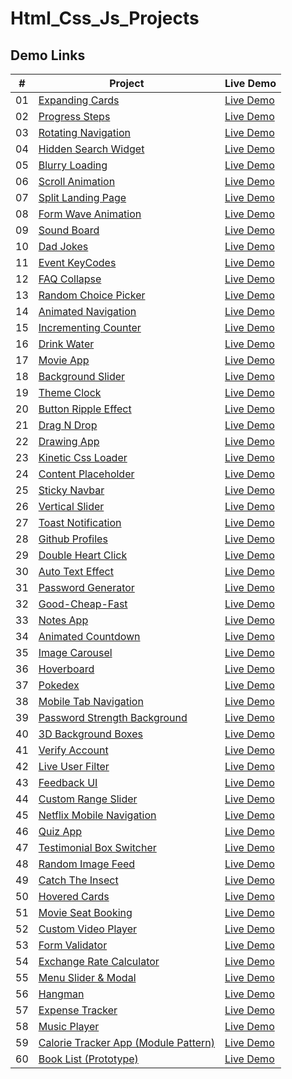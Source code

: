 # Html_Css_Js_Projects

## Demo Links

| #   | Project                                                                                                          | Live Demo                                                                                           |
| --- | ---------------------------------------------------------------------------------------------------------------- | --------------------------------------------------------------------------------------------------- |
| 01  | [Expanding Cards](https://github.com/ahmetsuhan/Html_Css_Js_Projects/tree/main/01-expanding-cards)           | [Live Demo](https://ahmetsuhan.github.io/Html_Css_Js_Projects/01-expanding-cards/index.html)      |
| 02  | [Progress Steps](https://github.com/ahmetsuhan/Html_Css_Js_Projects/tree/main/02-progress-steps)           | [Live Demo](https://ahmetsuhan.github.io/Html_Css_Js_Projects/02-progress-steps/index.html)      |
| 03  | [Rotating Navigation](https://github.com/ahmetsuhan/Html_Css_Js_Projects/tree/main/03-rotating-navigation)           | [Live Demo](https://ahmetsuhan.github.io/Html_Css_Js_Projects/03-rotating-navigation/index.html)      |
| 04  | [Hidden Search Widget](https://github.com/ahmetsuhan/Html_Css_Js_Projects/tree/main/04-hidden-search-widget)           | [Live Demo](https://ahmetsuhan.github.io/Html_Css_Js_Projects/04-hidden-search-widget/index.html)      |
| 05  | [Blurry Loading](https://github.com/ahmetsuhan/Html_Css_Js_Projects/tree/main/05-blurry-loading)           | [Live Demo](https://ahmetsuhan.github.io/Html_Css_Js_Projects/05-blurry-loading/index.html)      |
| 06  | [Scroll Animation](https://github.com/ahmetsuhan/Html_Css_Js_Projects/tree/main/06-scroll-animation)           | [Live Demo](https://ahmetsuhan.github.io/Html_Css_Js_Projects/06-scroll-animation/index.html)      |
| 07  | [Split Landing Page](https://github.com/ahmetsuhan/Html_Css_Js_Projects/tree/main/07-split-landing-page)           | [Live Demo](https://ahmetsuhan.github.io/Html_Css_Js_Projects/07-split-landing-page/index.html)      |
| 08  | [Form Wave Animation](https://github.com/ahmetsuhan/Html_Css_Js_Projects/tree/main/08-form-wave-animation)           | [Live Demo](https://ahmetsuhan.github.io/Html_Css_Js_Projects/08-form-wave-animation/index.html)      |
| 09  | [Sound Board](https://github.com/ahmetsuhan/Html_Css_Js_Projects/tree/main/09-sound-board)           | [Live Demo](https://ahmetsuhan.github.io/Html_Css_Js_Projects/09-sound-board/index.html)      |
| 10  | [Dad Jokes](https://github.com/ahmetsuhan/Html_Css_Js_Projects/tree/main/10-dad-jokes)           | [Live Demo](https://ahmetsuhan.github.io/Html_Css_Js_Projects/10-dad-jokes/index.html)      |
| 11  | [Event KeyCodes](https://github.com/ahmetsuhan/Html_Css_Js_Projects/tree/main/11-event-keyCodes)           | [Live Demo](https://ahmetsuhan.github.io/Html_Css_Js_Projects/11-event-keyCodes/index.html)      |
| 12  | [FAQ Collapse](https://github.com/ahmetsuhan/Html_Css_Js_Projects/tree/main/12-faq-collapse)           | [Live Demo](https://ahmetsuhan.github.io/Html_Css_Js_Projects/12-faq-collapse/index.html)      |
| 13  | [Random Choice Picker](https://github.com/ahmetsuhan/Html_Css_Js_Projects/tree/main/13-random-choice-picker)           | [Live Demo](https://ahmetsuhan.github.io/Html_Css_Js_Projects/13-random-choice-picker/index.html)      |
| 14  | [Animated Navigation](https://github.com/ahmetsuhan/Html_Css_Js_Projects/tree/main/14-animated-navigation)           | [Live Demo](https://ahmetsuhan.github.io/Html_Css_Js_Projects/14-animated-navigation/index.html)      |
| 15  | [Incrementing Counter](https://github.com/ahmetsuhan/Html_Css_Js_Projects/tree/main/15-incrementing-counter)           | [Live Demo](https://ahmetsuhan.github.io/Html_Css_Js_Projects/15-incrementing-counter/index.html)      |
| 16  | [Drink Water](https://github.com/ahmetsuhan/Html_Css_Js_Projects/tree/main/16-drink-water)           | [Live Demo](https://ahmetsuhan.github.io/Html_Css_Js_Projects/16-drink-water/index.html)      |
| 17  | [Movie App](https://github.com/ahmetsuhan/Html_Css_Js_Projects/tree/main/17-movie-app)           | [Live Demo](https://ahmetsuhan.github.io/Html_Css_Js_Projects/17-movie-app/index.html)      |
| 18  | [Background Slider](https://github.com/ahmetsuhan/Html_Css_Js_Projects/tree/main/18-background-slider)           | [Live Demo](https://ahmetsuhan.github.io/Html_Css_Js_Projects/18-background-slider/index.html)      |
| 19  | [Theme Clock](https://github.com/ahmetsuhan/Html_Css_Js_Projects/tree/main/19-theme-clock)           | [Live Demo](https://ahmetsuhan.github.io/Html_Css_Js_Projects/19-theme-clock/index.html)      |
| 20  | [Button Ripple Effect](https://github.com/ahmetsuhan/Html_Css_Js_Projects/tree/main/20-button-ripple-effect)           | [Live Demo](https://ahmetsuhan.github.io/Html_Css_Js_Projects/20-button-ripple-effect/index.html)      |
| 21  | [Drag N Drop](https://github.com/ahmetsuhan/Html_Css_Js_Projects/tree/main/21-drag-n-drop)           | [Live Demo](https://ahmetsuhan.github.io/Html_Css_Js_Projects/21-drag-n-drop/index.html)      |
| 22  | [Drawing App](https://github.com/ahmetsuhan/Html_Css_Js_Projects/tree/main/22-drawing-app)           | [Live Demo](https://ahmetsuhan.github.io/Html_Css_Js_Projects/22-drawing-app/index.html)      |
| 23  | [Kinetic Css Loader](https://github.com/ahmetsuhan/Html_Css_Js_Projects/tree/main/23-kinetic-css-loader)           | [Live Demo](https://ahmetsuhan.github.io/Html_Css_Js_Projects/23-kinetic-css-loader/index.html)      |
| 24  | [Content Placeholder](https://github.com/ahmetsuhan/Html_Css_Js_Projects/tree/main/24-content-placeholder)           | [Live Demo](https://ahmetsuhan.github.io/Html_Css_Js_Projects/24-content-placeholder/index.html)      |
| 25  | [Sticky Navbar](https://github.com/ahmetsuhan/Html_Css_Js_Projects/tree/main/25-sticky-navbar)           | [Live Demo](https://ahmetsuhan.github.io/Html_Css_Js_Projects/25-sticky-navbar/index.html)      |
| 26  | [Vertical Slider](https://github.com/ahmetsuhan/Html_Css_Js_Projects/tree/main/26-double-vertical-slider)           | [Live Demo](https://ahmetsuhan.github.io/Html_Css_Js_Projects/26-double-vertical-slider/index.html)      |
| 27  | [Toast Notification](https://github.com/ahmetsuhan/Html_Css_Js_Projects/tree/main/27-toast-notification)           | [Live Demo](https://ahmetsuhan.github.io/Html_Css_Js_Projects/27-toast-notification/index.html)      |
| 28  | [Github Profiles](https://github.com/ahmetsuhan/Html_Css_Js_Projects/tree/main/28-github-profiles)           | [Live Demo](https://ahmetsuhan.github.io/Html_Css_Js_Projects/28-github-profiles/index.html)      |
| 29  | [Double Heart Click](https://github.com/ahmetsuhan/Html_Css_Js_Projects/tree/main/29-double-heart-click)           | [Live Demo](https://ahmetsuhan.github.io/Html_Css_Js_Projects/29-double-heart-click/index.html)      |
| 30  | [Auto Text Effect](https://github.com/ahmetsuhan/Html_Css_Js_Projects/tree/main/30-auto-text-effect)           | [Live Demo](https://ahmetsuhan.github.io/Html_Css_Js_Projects/30-auto-text-effect/index.html)      |
| 31  | [Password Generator](https://github.com/ahmetsuhan/Html_Css_Js_Projects/tree/main/31-password-generator)           | [Live Demo](https://ahmetsuhan.github.io/Html_Css_Js_Projects/31-password-generator/index.html)      |
| 32  | [Good-Cheap-Fast](https://github.com/ahmetsuhan/Html_Css_Js_Projects/tree/main/32-good-cheap-fast-checkboxes)           | [Live Demo](https://ahmetsuhan.github.io/Html_Css_Js_Projects/32-good-cheap-fast-checkboxes/index.html)      |
| 33  | [Notes App](https://github.com/ahmetsuhan/Html_Css_Js_Projects/tree/main/33-notes-app)           | [Live Demo](https://ahmetsuhan.github.io/Html_Css_Js_Projects/33-notes-app/index.html)      |
| 34  | [Animated Countdown](https://github.com/ahmetsuhan/Html_Css_Js_Projects/tree/main/34-animated-countdown)           | [Live Demo](https://ahmetsuhan.github.io/Html_Css_Js_Projects/34-animated-countdown/index.html)      |
| 35  | [Image Carousel](https://github.com/ahmetsuhan/Html_Css_Js_Projects/tree/main/35-image-carousel)           | [Live Demo](https://ahmetsuhan.github.io/Html_Css_Js_Projects/35-image-carousel/index.html)      |
| 36  | [Hoverboard](https://github.com/ahmetsuhan/Html_Css_Js_Projects/tree/main/36-hoverboard)           | [Live Demo](https://ahmetsuhan.github.io/Html_Css_Js_Projects/36-hoverboard/index.html)      |
| 37  | [Pokedex](https://github.com/ahmetsuhan/Html_Css_Js_Projects/tree/main/37-pokedex)           | [Live Demo](https://ahmetsuhan.github.io/Html_Css_Js_Projects/37-pokedex/index.html)      |
| 38  | [Mobile Tab Navigation](https://github.com/ahmetsuhan/Html_Css_Js_Projects/tree/main/38-mobile-tab-navigation)           | [Live Demo](https://ahmetsuhan.github.io/Html_Css_Js_Projects/38-mobile-tab-navigation/index.html)      |
| 39  | [Password Strength Background](https://github.com/ahmetsuhan/Html_Css_Js_Projects/tree/main/39-password-strength-background)           | [Live Demo](https://ahmetsuhan.github.io/Html_Css_Js_Projects/39-password-strength-background/index.html)      |
| 40  | [3D Background Boxes](https://github.com/ahmetsuhan/Html_Css_Js_Projects/tree/main/40-3d-background-boxes)           | [Live Demo](https://ahmetsuhan.github.io/Html_Css_Js_Projects/40-3d-background-boxes/index.html)      |
| 41  | [Verify Account](https://github.com/ahmetsuhan/Html_Css_Js_Projects/tree/main/41-verify-account-ui)           | [Live Demo](https://ahmetsuhan.github.io/Html_Css_Js_Projects/41-verify-account-ui/index.html)      |
| 42  | [Live User Filter](https://github.com/ahmetsuhan/Html_Css_Js_Projects/tree/main/42-live-user-filter)           | [Live Demo](https://ahmetsuhan.github.io/Html_Css_Js_Projects/42-live-user-filter/index.html)      |
| 43  | [Feedback UI](https://github.com/ahmetsuhan/Html_Css_Js_Projects/tree/main/43-feedback-ui)           | [Live Demo](https://ahmetsuhan.github.io/Html_Css_Js_Projects/43-feedback-ui/index.html)      |
| 44  | [Custom Range Slider](https://github.com/ahmetsuhan/Html_Css_Js_Projects/tree/main/44-custom-range-slider)           | [Live Demo](https://ahmetsuhan.github.io/Html_Css_Js_Projects/44-custom-range-slider/index.html)      |
| 45  | [Netflix Mobile Navigation](https://github.com/ahmetsuhan/Html_Css_Js_Projects/tree/main/45-netflix-navigation)           | [Live Demo](https://ahmetsuhan.github.io/Html_Css_Js_Projects/45-netflix-navigation/index.html)      |
| 46  | [Quiz App](https://github.com/ahmetsuhan/Html_Css_Js_Projects/tree/main/46-quiz-app)           | [Live Demo](https://ahmetsuhan.github.io/Html_Css_Js_Projects/46-quiz-app/index.html)      |
| 47  | [Testimonial Box Switcher](https://github.com/ahmetsuhan/Html_Css_Js_Projects/tree/main/47-testimonial-box-switcher)           | [Live Demo](https://ahmetsuhan.github.io/Html_Css_Js_Projects/47-testimonial-box-switcher/index.html)      |
| 48  | [Random Image Feed](https://github.com/ahmetsuhan/Html_Css_Js_Projects/tree/main/48-random-image-feed)           | [Live Demo](https://ahmetsuhan.github.io/Html_Css_Js_Projects/48-random-image-feed/index.html)      |
| 49  | [Catch The Insect](https://github.com/ahmetsuhan/Html_Css_Js_Projects/tree/main/49-insect-catch-game)           | [Live Demo](https://ahmetsuhan.github.io/Html_Css_Js_Projects/49-insect-catch-game/index.html)      |
| 50  | [Hovered Cards](https://github.com/ahmetsuhan/Html_Css_Js_Projects/tree/main/50-hovered-cards)           | [Live Demo](https://ahmetsuhan.github.io/Html_Css_Js_Projects/50-hovered-cards/index.html)      |
| 51  | [Movie Seat Booking](https://github.com/ahmetsuhan/Html_Css_Js_Projects/tree/main/51-movie-seat-booking)           | [Live Demo](https://ahmetsuhan.github.io/Html_Css_Js_Projects/51-movie-seat-booking/index.html)      |
| 52  | [Custom Video Player](https://github.com/ahmetsuhan/Html_Css_Js_Projects/tree/main/52-custom-video-player)           | [Live Demo](https://ahmetsuhan.github.io/Html_Css_Js_Projects/52-custom-video-player/index.html)      |
| 53  | [Form Validator](https://github.com/ahmetsuhan/Html_Css_Js_Projects/tree/main/53-form-validator)           | [Live Demo](https://ahmetsuhan.github.io/Html_Css_Js_Projects/53-form-validator/index.html)      |
| 54  | [Exchange Rate Calculator](https://github.com/ahmetsuhan/Html_Css_Js_Projects/tree/main/54-exchange-rate-calculator)           | [Live Demo](https://ahmetsuhan.github.io/Html_Css_Js_Projects/54-exchange-rate-calculator/index.html)      |
| 55  | [Menu Slider & Modal](https://github.com/ahmetsuhan/Html_Css_Js_Projects/tree/main/55-menu-slider-modal)           | [Live Demo](https://ahmetsuhan.github.io/Html_Css_Js_Projects/55-menu-slider-modal/index.html)      |
| 56  | [Hangman](https://github.com/ahmetsuhan/Html_Css_Js_Projects/tree/main/56-hangman)           | [Live Demo](https://ahmetsuhan.github.io/Html_Css_Js_Projects/56-hangman/index.html)      |
| 57  | [Expense Tracker](https://github.com/ahmetsuhan/Html_Css_Js_Projects/tree/main/57-expense-tracker)           | [Live Demo](https://ahmetsuhan.github.io/Html_Css_Js_Projects/57-expense-tracker/index.html)      |
| 58  | [Music Player](https://github.com/ahmetsuhan/Html_Css_Js_Projects/tree/main/58-music-player)           | [Live Demo](https://ahmetsuhan.github.io/Html_Css_Js_Projects/58-music-player/index.html)      |
| 59  | [Calorie Tracker App (Module Pattern)](https://github.com/ahmetsuhan/Html_Css_Js_Projects/tree/main/59-calorie-tracker-app-with-modules-pattern)           | [Live Demo](https://ahmetsuhan.github.io/Html_Css_Js_Projects/59-calorie-tracker-app-with-modules-pattern/index.html)      |
| 60  | [Book List (Prototype)](https://github.com/ahmetsuhan/Html_Css_Js_Projects/tree/main/60-book-list-prototype)           | [Live Demo](https://ahmetsuhan.github.io/Html_Css_Js_Projects/60-book-list-prototype/index.html)      |





